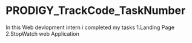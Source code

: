 # PRODIGY_TrackCode_TaskNumber
In this Web devlopment  intern i completed my tasks
1.Landing Page
2.StopWatch web Application
